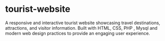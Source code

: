 # tourist-website
A responsive and interactive tourist website showcasing travel destinations, attractions, and visitor information. Built with HTML, CSS, PHP , Mysql and modern web design practices to provide an engaging user experience.
